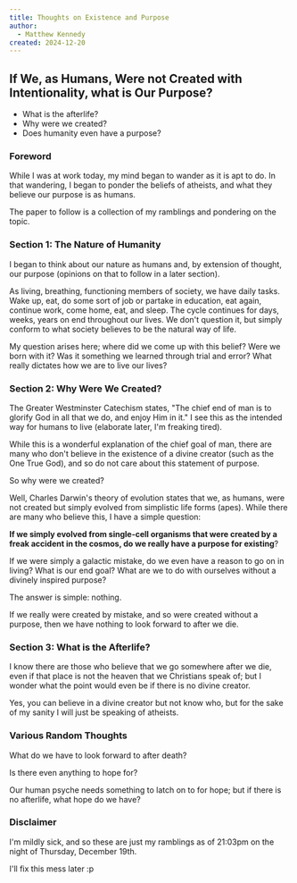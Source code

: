 ```yaml
---
title: Thoughts on Existence and Purpose
author:
  - Matthew Kennedy
created: 2024-12-20
---
```


## If We, as Humans, Were not Created with Intentionality, what is Our Purpose?

- What is the afterlife?
- Why were we created?
- Does humanity even have a purpose?

### Foreword

While I was at work today, my mind began to wander as it is apt to do. In that wandering, I began to ponder the beliefs of atheists, and what they believe our purpose is as humans.

The paper to follow is a collection of my ramblings and pondering on the topic.

### Section 1: The Nature of Humanity

I began to think about our nature as humans and, by extension of thought, our purpose (opinions on that to follow in a later section).

As living, breathing, functioning members of society, we have daily tasks. Wake up, eat, do some sort of job or partake in education, eat again, continue work, come home, eat, and sleep. The cycle continues for days, weeks, years on end throughout our lives. We don't question it, but simply conform to what society believes to be the natural way of life.

My question arises here; where did we come up with this belief? Were we born with it? Was it something we learned through trial and error? What really dictates how we are to live our lives?

### Section 2: Why Were We Created?

The Greater Westminster Catechism states, "The chief end of man is to glorify God in all that we do, and enjoy Him in it." I see this as the intended way for humans to live (elaborate later, I'm freaking tired).

While this is a wonderful explanation of the chief goal of man, there are many who don't believe in the existence of a divine creator (such as the One True God), and so do not care about this statement of purpose.

So why were we created?

Well, Charles Darwin's theory of evolution states that we, as humans, were not created but simply evolved from simplistic life forms (apes). While there are many who believe this, I have a simple question:

**If we simply evolved from single-cell organisms that were created by a freak accident in the cosmos, do we really have a purpose for existing**?

If we were simply a galactic mistake, do we even have a reason to go on in living? What is our end goal? What are we to do with ourselves without a divinely inspired purpose?

The answer is simple: nothing.

If we really were created by mistake, and so were created without a purpose, then we have nothing to look forward to after we die.

### Section 3: What is the Afterlife?

I know there are those who believe that we go somewhere after we die, even if that place is not the heaven that we Christians speak of; but I wonder what the point would even be if there is no divine creator.

Yes, you can believe in a divine creator but not know who, but for the sake of my sanity I will just be speaking of atheists.

### Various Random Thoughts

What do we have to look forward to after death?

Is there even anything to hope for?

Our human psyche needs something to latch on to for hope; but if there is no afterlife, what hope do we have?

### Disclaimer

I'm mildly sick, and so these are just my ramblings as of 21:03pm on the night of Thursday, December 19th.

I'll fix this mess later :p

